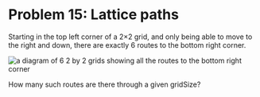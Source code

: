 # Problem 15: Lattice paths

Starting in the top left corner of a 2×2 grid, and only being able to move to the right and down, there are exactly 6 routes to the bottom right corner.

![a diagram of 6 2 by 2 grids showing all the routes to the bottom right corner](https://cdn-media-1.freecodecamp.org/imgr/1Atixoj.gif)

How many such routes are there through a given gridSize?
